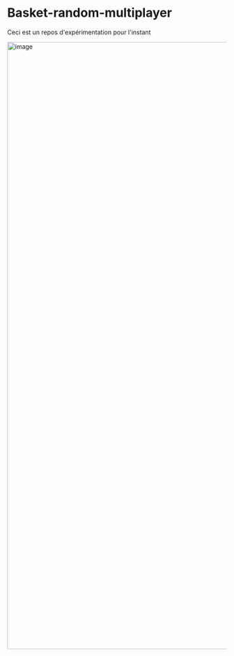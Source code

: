 # Basket-random-multiplayer

Ceci est un repos d'expérimentation pour l'instant

<img width="1392" alt="image" src="https://github.com/user-attachments/assets/c22c7d16-5819-46e1-b690-676d4e0f30ec" />
